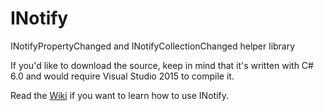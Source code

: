 # INotify
INotifyPropertyChanged and INotifyCollectionChanged helper library

If you'd like to download the source, keep in mind that it's written with C# 6.0 and would require Visual Studio 2015 to compile it.

Read the [Wiki](https://github.com/ristogod/INotify/wiki) if you want to learn how to use INotify.
